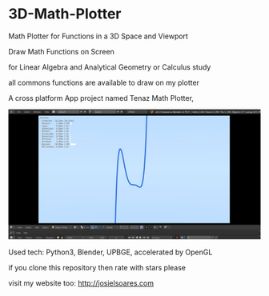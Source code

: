# 3D-Math-Plotter
Math Plotter for Functions in a 3D Space and Viewport

Draw Math Functions on Screen

for Linear Algebra and Analytical Geometry or Calculus study

all commons functions are available to draw on my plotter

A cross platform App project named Tenaz Math Plotter, 


![Screenshot](details.jpg)

Used tech: Python3, Blender, UPBGE, accelerated by OpenGL

if you clone this repository then rate with stars please

visit my website too: http://josielsoares.com
